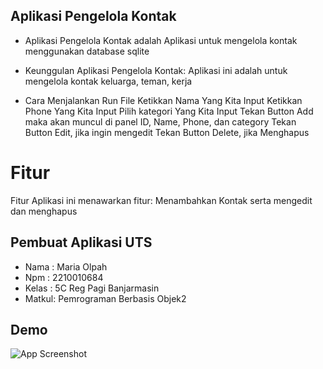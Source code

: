 
## Aplikasi Pengelola Kontak
- Aplikasi Pengelola Kontak adalah Aplikasi untuk mengelola kontak menggunakan database sqlite

- Keunggulan Aplikasi
Pengelola Kontak: Aplikasi ini adalah untuk mengelola kontak keluarga, teman, kerja

- Cara Menjalankan
Run File Ketikkan Nama Yang Kita Input Ketikkan Phone Yang Kita Input Pilih kategori Yang Kita Input Tekan Button Add maka akan muncul di panel ID, Name, Phone, dan category Tekan Button Edit, jika ingin mengedit Tekan Button Delete, jika Menghapus
# Fitur

Fitur
Aplikasi ini menawarkan fitur: Menambahkan Kontak serta mengedit dan menghapus
## Pembuat Aplikasi UTS

- Nama  : Maria Olpah
- Npm   : 2210010684
- Kelas : 5C Reg Pagi Banjarmasin
- Matkul: Pemrograman Berbasis Objek2

## Demo

![App Screenshot](https://github.com/mariariaolpah/AplikasiPengelolaKontak/blob/main/IMG.gif)

